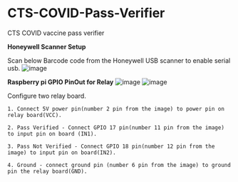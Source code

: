 # CTS-COVID-Pass-Verifier
CTS COVID vaccine pass verifier


**Honeywell Scanner Setup** 

  Scan below Barcode code from the Honeywell USB scanner to enable serial usb.
  ![image](https://user-images.githubusercontent.com/45216584/146834671-06b2a8e5-fc46-41a0-bc8e-ebea6b5a0fbe.png)


**Raspberry pi GPIO PinOut for Relay** 
  ![image](https://user-images.githubusercontent.com/45216584/146830382-7400a04a-d538-48c2-bada-c808d45a6fa4.png)
  ![image](https://user-images.githubusercontent.com/45216584/146834359-67cb81c0-aedc-4c05-9514-ef401b1c891b.png)
  
  Configure two relay board.

    1. Connect 5V power pin(number 2 pin from the image) to power pin on relay board(VCC).

    2. Pass Verified - Connect GPIO 17 pin(number 11 pin from the image) to input pin on board (IN1).

    3. Pass Not Verified - Connect GPIO 18 pin(number 12 pin from the image) to input pin on board(IN2).

    4. Ground - connect ground pin (number 6 pin from the image) to ground pin the relay board(GND).
